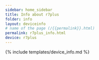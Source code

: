 ```yaml
---
sidebar: home_sidebar
title: Info about r7plus
folder: info
layout: deviceinfo
# name of the page (/{{permalink}}.html)
permalink: r7plus_info.html
device: r7plus
---
```

{% include templates/device_info.md %}
